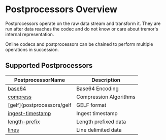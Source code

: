# Postprocessors Overview

Postprocessors operate on the raw data stream and transform it. They are run after data reaches the codec and do not know or care about tremor's internal representation.

Online codecs and postprocessors can be chained to perform multiple operations in succession.

## Supported Postprocessors

|PostprocessorName|Description|
|---|---|
|[base64](postprocesses/base64)|Base64 Encoding|
|[compress](postprocessors/cmopress)|Compression Algorithms|
|[gelf](postprocessors/gelf|GELF format|
|[ingest-timestamp](postprocessors/ingest-timestamp)|Ingest timestamp|
|[length-prefix](postprocessors/length-prefix)|Length prefixed data|
|[lines](postprocessors/lines)|Line delimited data||

